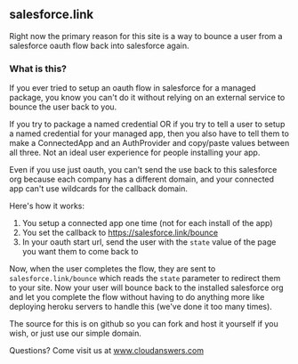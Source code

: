 ## salesforce.link

Right now the primary reason for this site is a way to bounce a user from a salesforce oauth flow back into salesforce again.

### What is this?

If you ever tried to setup an oauth flow in salesforce for a managed package, you know you can't do it without relying on an external service to bounce the user back to you.

If you try to package a named credential OR if you try to tell a user to setup a named credential for your managed app, then you also have to tell them to make a ConnectedApp and an AuthProvider and copy/paste values between all three.  Not an ideal user experience for people installing your app.

Even if you use just oauth, you can't send the use back to this salesforce org because each company has a different domain, and your connected app can't use wildcards for the callback domain.

Here's how it works:

1.  You setup a connected app one time (not for each install of the app)
2.  You set the callback to https://salesforce.link/bounce
3.  In your oauth start url, send the user with the `state` value of the page you want them to come back to

Now, when the user completes the flow, they are sent to `salesforce.link/bounce` which reads the `state` parameter to redirect them to your site.  Now your user will bounce back to the installed salesforce org and let you complete the flow without having to do anything  more like deploying heroku servers to handle this (we've done it too many times).

The source for this is on github so you can fork and host it yourself if you wish, or just use our simple domain.


Questions?  Come visit us at www.cloudanswers.com
